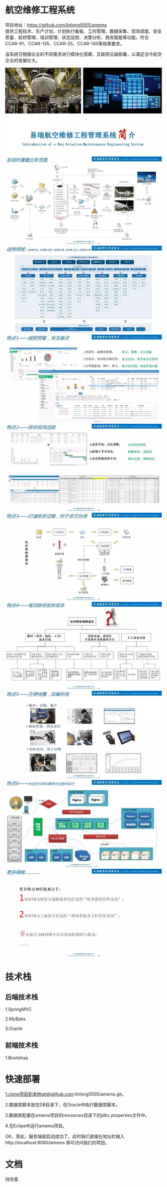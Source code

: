 航空维修工程系统<br>
================
项目地址：https://github.com/linlong5555/amems<br>
提供工程技术、生产计划、计划执行看板、工时管理、数据采集、现场调度、安全质量、航材管理、培训管理、状态监控、决策分析、商务智能等功能，符合CCAR-91、CCAR-135、CCAR-25、CCAR-145等规章要求。<br>

该系统可根据企业的不同需求进行模块化搭建，互联网云端部署，以满足当今航空企业的发展壮大。<br>
   
![Image text](https://raw.githubusercontent.com/linlong55555/img-folder/master/1-1.jpg)
![Image text](https://raw.githubusercontent.com/linlong55555/img-folder/master/1-2.jpg) 
![Image text](https://raw.githubusercontent.com/linlong55555/img-folder/master/1-3.jpg)
![Image text](https://raw.githubusercontent.com/linlong55555/img-folder/master/1.jpg)
![Image text](https://raw.githubusercontent.com/linlong55555/img-folder/master/2.jpg)
![Image text](https://raw.githubusercontent.com/linlong55555/img-folder/master/3.jpg)
![Image text](https://raw.githubusercontent.com/linlong55555/img-folder/master/4.jpg)
![Image text](https://raw.githubusercontent.com/linlong55555/img-folder/master/5.jpg)
![Image text](https://raw.githubusercontent.com/linlong55555/img-folder/master/6.jpg)
![Image text](https://raw.githubusercontent.com/linlong55555/img-folder/master/7.jpg)
   
技术栈<br>
======
后端技术栈<br>
-------------
  
1.SpringMVC<br>
   
2.MyBatis<br>
   
3.Oracle<br>
   
前端技术栈<br>
--------------
1.Bootstrap
   
快速部署<br>
=======  
1.clone项目到本地git@github.com:linlong5555/amems.git。<br>
   
2.数据库脚本放在DB目录下，在Oracle中执行数据库脚本。<br>
   
3.数据库配置在amems项目的resources目录下的jdbc.properties文件中。<br>
   
4.在Eclipe中运行amems项目。<br>
   
OK，至此，服务端就启动成功了，此时我们直接在地址栏输入http://localhost:8080/amems 即可访问我们的项目。<br>
   
文档<br>
===

待完善<br>
   
